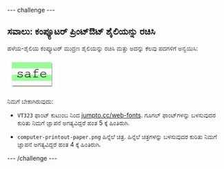--- challenge ---

## ಸವಾಲು: ಕಂಪ್ಯೂಟರ್ ಪ್ರಿಂಟ್ಔಟ್ ಶೈಲಿಯನ್ನು ರಚಿಸಿ

ಹಳೆಯ-ಶೈಲಿಯ ಕಂಪ್ಯೂಟರ್ ಮುದ್ರಣ ಶೈಲಿಯನ್ನು ರಚಿಸಿ ಮತ್ತು ಅದನ್ನು ಕೆಲವು ಪದಗಳಿಗೆ ಅನ್ವಯಿಸಿ:

![ಸ್ಕ್ರೀನ್‍ಶಾಟ್](images/letter-fonts-printout.png)

ನಿಮಗೆ ಬೇಕಾಗಿರುವುದು:

+ `VT323` ಫಾಂಟ್ ಕುಟುಂಬ ನಿಂದ <a href="http://jumpto.cc/web-fonts" target="_blank">jumpto.cc/web-fonts</a>. ಗೂಗಲ್ ಫಾಂಟ್‌ಗಳನ್ನು ಬಳಸುವುದರ ಕುರಿತು ನಿಮಗೆ ಜ್ಞಾಪನೆ ಅಗತ್ಯವಿದ್ದರೆ ಹಂತ 5 ಕ್ಕೆ ಹಿಂತಿರುಗಿ.

+ `computer-printout-paper.png` ಹಿನ್ನೆಲೆ ಚಿತ್ರ. ಹಿನ್ನೆಲೆ ಚಿತ್ರಗಳನ್ನು ಬಳಸುವುದರ ಕುರಿತು ನಿಮಗೆ ಜ್ಞಾಪನೆ ಅಗತ್ಯವಿದ್ದರೆ ಹಂತ 4 ಕ್ಕೆ ಹಿಂತಿರುಗಿ.

--- /challenge ---